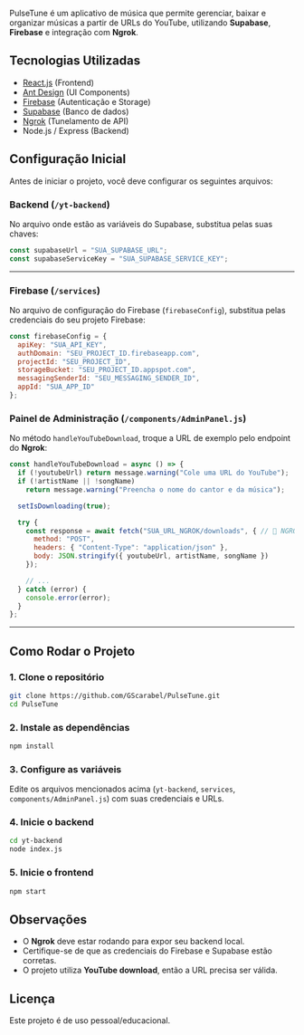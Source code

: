 PulseTune é um aplicativo de música que permite gerenciar, baixar e organizar músicas a partir de URLs do YouTube, utilizando **Supabase**, **Firebase** e integração com **Ngrok**.

## Tecnologias Utilizadas
- [React.js](https://reactjs.org/) (Frontend)
- [Ant Design](https://ant.design/) (UI Components)
- [Firebase](https://firebase.google.com/) (Autenticação e Storage)
- [Supabase](https://supabase.com/) (Banco de dados)
- [Ngrok](https://ngrok.com/) (Tunelamento de API)
- Node.js / Express (Backend)

## Configuração Inicial

Antes de iniciar o projeto, você deve configurar os seguintes arquivos:

### Backend (`/yt-backend`)
No arquivo onde estão as variáveis do Supabase, substitua pelas suas chaves:  

```js
const supabaseUrl = "SUA_SUPABASE_URL";
const supabaseServiceKey = "SUA_SUPABASE_SERVICE_KEY";
```

---

### Firebase (`/services`)
No arquivo de configuração do Firebase (`firebaseConfig`), substitua pelas credenciais do seu projeto Firebase:  

```js
const firebaseConfig = {
  apiKey: "SUA_API_KEY",
  authDomain: "SEU_PROJECT_ID.firebaseapp.com",
  projectId: "SEU_PROJECT_ID",
  storageBucket: "SEU_PROJECT_ID.appspot.com",
  messagingSenderId: "SEU_MESSAGING_SENDER_ID",
  appId: "SUA_APP_ID"
};
```

### Painel de Administração (`/components/AdminPanel.js`)
No método `handleYouTubeDownload`, troque a URL de exemplo pelo endpoint do **Ngrok**:  

```js
const handleYouTubeDownload = async () => {
  if (!youtubeUrl) return message.warning("Cole uma URL do YouTube");
  if (!artistName || !songName)
    return message.warning("Preencha o nome do cantor e da música");

  setIsDownloading(true);

  try {
    const response = await fetch("SUA_URL_NGROK/downloads", { // 🔗 NGROK URL
      method: "POST",
      headers: { "Content-Type": "application/json" },
      body: JSON.stringify({ youtubeUrl, artistName, songName })
    });

    // ...
  } catch (error) {
    console.error(error);
  }
};
```

---

## Como Rodar o Projeto

### 1. Clone o repositório
```bash
git clone https://github.com/GScarabel/PulseTune.git
cd PulseTune
```

### 2. Instale as dependências
```bash
npm install
```

### 3. Configure as variáveis
Edite os arquivos mencionados acima (`yt-backend`, `services`, `components/AdminPanel.js`) com suas credenciais e URLs.

### 4. Inicie o backend
```bash
cd yt-backend
node index.js
```

### 5. Inicie o frontend
```bash
npm start
```

## Observações
- O **Ngrok** deve estar rodando para expor seu backend local.
- Certifique-se de que as credenciais do Firebase e Supabase estão corretas.
- O projeto utiliza **YouTube download**, então a URL precisa ser válida.

## Licença
Este projeto é de uso pessoal/educacional.  
